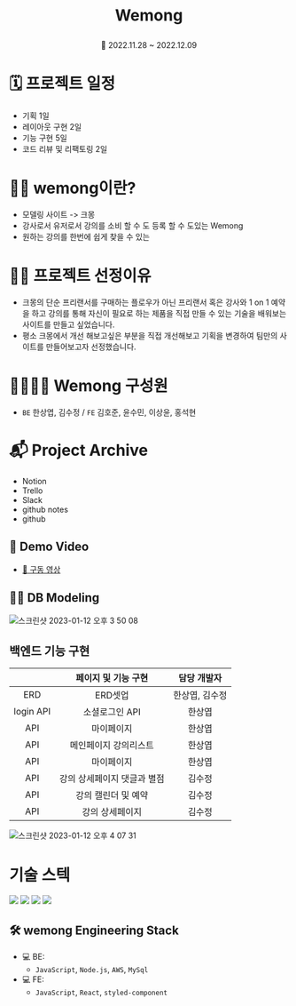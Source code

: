 # <p align="center"> **Wemong**

<P align="center">📆 2022.11.28 ~ 2022.12.09

# 🗓️ 프로젝트 일정

- 기획 1일
- 레이아웃 구현 2일
- 기능 구현 5일
- 코드 리뷰 및 리팩토링 2일

# 💁🏻 wemong이란?

- 모델링 사이트 -> 크몽
- 강사로서 유저로서 강의를 소비 할 수 도 등록 할 수 도있는 Wemong
- 원하는 강의를 한번에 쉽게 찾을 수 있는

# 💁🏻 프로젝트 선정이유

- 크몽의 단순 프리랜서를 구매하는 플로우가 아닌 프리랜서 혹은 강사와 1 on 1 예약을 하고 강의를 통해 자신이 필요로 하는 제품을 직접 만들 수 있는 기술을 배워보는 사이트를 만들고 싶었습니다.
- 평소 크몽에서 개선 해보고싶은 부분을 직접 개선해보고 기획을 변경하여 팀만의 사이트를 만들어보고자 선정했습니다.


# 👩‍👩‍👧‍👦 Wemong 구성원 

- `BE` 한상엽, 김수정 / `FE` 김호준, 윤수민, 이상윤, 홍석현

# 📬 Project Archive

- Notion
- Trello 
- Slack
- github notes
- github

## 📼 Demo Video

- <a href="https://youtu.be/KIPMKvpErsQ">📎 구동 영상</a>

## 👩‍💻 DB Modeling

![스크린샷 2023-01-12 오후 3 50 08](https://user-images.githubusercontent.com/107941176/212003382-3824b762-a576-4226-89ac-e6b2cfbae4d2.png)


## 백엔드 기능 구현

|                 |                    페이지 및 기능 구현                        | 담당 개발자 |
| :-------------: | :-------------------------------------------------------:| :---------: |
| ERD |  ERD셋업 |   한상엽, 김수정    |
|  login API  |   소셜로그인 API |   한상엽   |
|      API      |   마이페이지 |   한상엽   |
|      API      |   메인페이지 강의리스트 |   한상엽    |
|      API     |   마이페이지 | 한상엽 |
|      API     |   강의 상세페이지 댓글과 별점 |   김수정    |
|      API    |   강의 캘린더 및 예약 |   김수정    |
|      API    |   강의 상세페이지  |  김수정  |



![스크린샷 2023-01-12 오후 4 07 31](https://user-images.githubusercontent.com/107941176/212002660-cc629522-adb5-4b0d-a209-a94af09ee52d.png)


# 기술 스텍

<img src="https://img.shields.io/badge/-Nodejs-purple">
<img src="https://img.shields.io/badge/-JavaScript-yellow">
<img src="https://img.shields.io/badge/-MtSQL-green">
<img src="https://img.shields.io/badge/-AWS-orange">



## 🛠 wemong Engineering Stack

- 💻 BE:
  - `JavaScript`, `Node.js`, `AWS`, `MySql`
- 💻 FE:
  - `JavaScript`, `React`, `styled-component`

